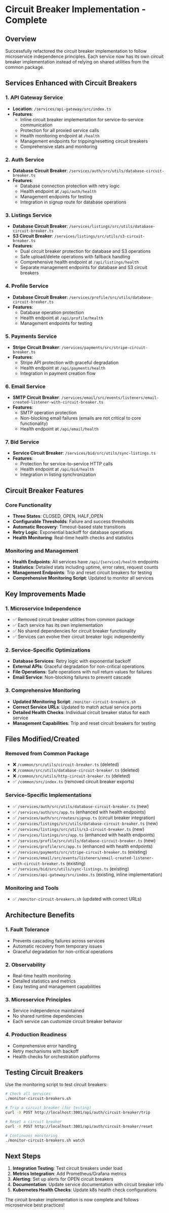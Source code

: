# Circuit Breaker Implementation - Complete

## Overview
Successfully refactored the circuit breaker implementation to follow microservice independence principles. Each service now has its own circuit breaker implementation instead of relying on shared utilities from the common package.

## Services Enhanced with Circuit Breakers

### 1. API Gateway Service
- **Location**: `/services/api-gateway/src/index.ts`
- **Features**: 
  - Inline circuit breaker implementation for service-to-service communication
  - Protection for all proxied service calls
  - Health monitoring endpoint at `/health`
  - Management endpoints for tripping/resetting circuit breakers
  - Comprehensive stats and monitoring

### 2. Auth Service  
- **Database Circuit Breaker**: `/services/auth/src/utils/database-circuit-breaker.ts`
- **Features**:
  - Database connection protection with retry logic
  - Health endpoint at `/api/auth/health`
  - Management endpoints for testing
  - Integration in signup route for database operations

### 3. Listings Service
- **Database Circuit Breaker**: `/services/listings/src/utils/database-circuit-breaker.ts`
- **S3 Circuit Breaker**: `/services/listings/src/utils/s3-circuit-breaker.ts`
- **Features**:
  - Dual circuit breaker protection for database and S3 operations
  - Safe upload/delete operations with fallback handling
  - Comprehensive health endpoint at `/api/listings/health`
  - Separate management endpoints for database and S3 circuit breakers

### 4. Profile Service
- **Database Circuit Breaker**: `/services/profile/src/utils/database-circuit-breaker.ts`
- **Features**:
  - Database operation protection
  - Health endpoint at `/api/profile/health`
  - Management endpoints for testing

### 5. Payments Service
- **Stripe Circuit Breaker**: `/services/payments/src/stripe-circuit-breaker.ts`
- **Features**:
  - Stripe API protection with graceful degradation
  - Health endpoint at `/api/payments/health`
  - Integration in payment creation flow

### 6. Email Service
- **SMTP Circuit Breaker**: `/services/email/src/events/listeners/email-created-listener-with-circuit-breaker.ts`
- **Features**:
  - SMTP operation protection
  - Non-blocking email failures (emails are not critical to core functionality)
  - Health endpoint at `/api/email/health`

### 7. Bid Service
- **Service Circuit Breaker**: `/services/bid/src/utils/sync-listings.ts`
- **Features**:
  - Protection for service-to-service HTTP calls
  - Health endpoint at `/api/bid/health`
  - Integration in listing synchronization

## Circuit Breaker Features

### Core Functionality
- **Three States**: CLOSED, OPEN, HALF_OPEN
- **Configurable Thresholds**: Failure and success thresholds
- **Automatic Recovery**: Timeout-based state transitions
- **Retry Logic**: Exponential backoff for database operations
- **Health Monitoring**: Real-time health checks and statistics

### Monitoring and Management
- **Health Endpoints**: All services have `/api/{service}/health` endpoints
- **Statistics**: Detailed stats including uptime, error rates, request counts
- **Management Endpoints**: Trip and reset circuit breakers for testing
- **Comprehensive Monitoring Script**: Updated to monitor all services

## Key Improvements Made

### 1. Microservice Independence
- ✅ Removed circuit breaker utilities from common package
- ✅ Each service has its own implementation
- ✅ No shared dependencies for circuit breaker functionality
- ✅ Services can evolve their circuit breaker logic independently

### 2. Service-Specific Optimizations
- **Database Services**: Retry logic with exponential backoff
- **External APIs**: Graceful degradation for non-critical operations
- **File Operations**: Safe operations with null return values for failures
- **Email Service**: Non-blocking failures to prevent cascade

### 3. Comprehensive Monitoring
- **Updated Monitoring Script**: `/monitor-circuit-breakers.sh`
- **Correct Service URLs**: Updated to match actual service ports
- **Detailed Health Checks**: Individual circuit breaker status for each service
- **Management Capabilities**: Trip and reset circuit breakers for testing

## Files Modified/Created

### Removed from Common Package
- ❌ `/common/src/utils/circuit-breaker.ts` (deleted)
- ❌ `/common/src/utils/database-circuit-breaker.ts` (deleted)
- ❌ `/common/src/utils/http-circuit-breaker.ts` (deleted)
- ✅ `/common/src/index.ts` (removed circuit breaker exports)

### Service-Specific Implementations
- ✅ `/services/auth/src/utils/database-circuit-breaker.ts` (new)
- ✅ `/services/auth/src/app.ts` (enhanced with health endpoints)
- ✅ `/services/auth/src/routes/signup.ts` (circuit breaker integration)
- ✅ `/services/listings/src/utils/database-circuit-breaker.ts` (new)
- ✅ `/services/listings/src/utils/s3-circuit-breaker.ts` (new)
- ✅ `/services/listings/src/app.ts` (enhanced with health endpoints)
- ✅ `/services/profile/src/utils/database-circuit-breaker.ts` (new)
- ✅ `/services/profile/src/app.ts` (enhanced with health endpoints)
- ✅ `/services/payments/src/stripe-circuit-breaker.ts` (existing)
- ✅ `/services/email/src/events/listeners/email-created-listener-with-circuit-breaker.ts` (existing)
- ✅ `/services/bid/src/utils/sync-listings.ts` (existing)
- ✅ `/services/api-gateway/src/index.ts` (existing, inline implementation)

### Monitoring and Tools
- ✅ `/monitor-circuit-breakers.sh` (updated with correct URLs)

## Architecture Benefits

### 1. Fault Tolerance
- Prevents cascading failures across services
- Automatic recovery from temporary issues
- Graceful degradation for non-critical operations

### 2. Observability
- Real-time health monitoring
- Detailed statistics and metrics
- Easy testing and management capabilities

### 3. Microservice Principles
- Service independence maintained
- No shared runtime dependencies
- Each service can customize circuit breaker behavior

### 4. Production Readiness
- Comprehensive error handling
- Retry mechanisms with backoff
- Health checks for orchestration platforms

## Testing Circuit Breakers

Use the monitoring script to test circuit breakers:

```bash
# Check all services
./monitor-circuit-breakers.sh

# Trip a circuit breaker (for testing)
curl -X POST http://localhost:3001/api/auth/circuit-breaker/trip

# Reset a circuit breaker
curl -X POST http://localhost:3001/api/auth/circuit-breaker/reset

# Continuous monitoring
./monitor-circuit-breakers.sh watch
```

## Next Steps

1. **Integration Testing**: Test circuit breakers under load
2. **Metrics Integration**: Add Prometheus/Grafana metrics
3. **Alerting**: Set up alerts for OPEN circuit breakers
4. **Documentation**: Update service documentation with circuit breaker info
5. **Kubernetes Health Checks**: Update k8s health check configurations

The circuit breaker implementation is now complete and follows microservice best practices!
